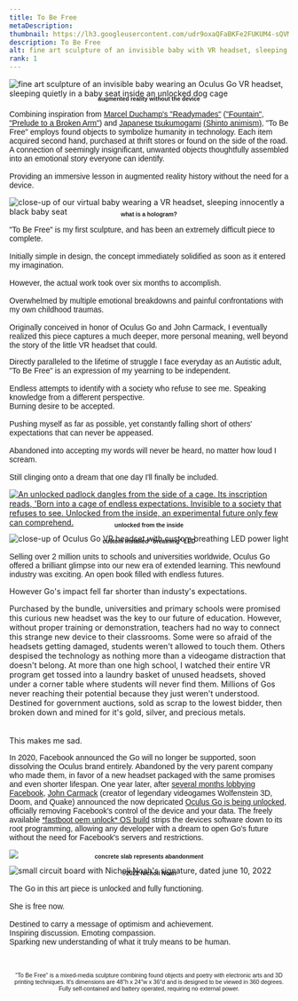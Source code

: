 ```yaml
---
title: To Be Free
metaDescription: 
thumbnail: https://lh3.googleusercontent.com/udr9oxaQFaBKFe2FUKUM4-sQVM0Pdocasoe8cy6ym93ne99YRopfTrZFLUNFCmttAHYPmjfsyzoXRGlP5TuR6sJDY0XRRdynQmBhrs4nnX1spvQ9QY3evfqWVvSLRQs9j6gW8S5MTQ=w2400
description: To Be Free
alt: fine art sculpture of an invisible baby with VR headset, sleeping in a baby carrier, captured in a dog cage. The cage is unlocked and open, sitting on a concrete slab.
rank: 1
---
```


<div><img src="https://lh3.googleusercontent.com/QMu9stxqkBRomBt-PMYY6otIg9KcL6MAO82wvnEyzYjfjxpbLpwvKFtJap7UX3bQHrUdPwA--s-Mg-EMEjPxf9thO10gpwTI0JVD4K8_gos0S1FNbKxomkohMq4iaetwNbSpWVG4=w2400" alt= "fine art sculpture of an invisible baby wearing an Oculus Go VR headset, sleeping quietly in a baby seat inside an unlocked dog cage" />
</div>

<div class="row">
  <div class="col-md-12">   
    <p style="font-family: arial; font-size: .75em; font-weight:bold; text-align: center; margin-top: -1%">augmented reality without the device</p>
  </div>
</div>

<div class="row">
  <div class="col-md-1">
  </div>
  <div class="col-md-10">
    <p style="font-family: arial">Combining inspiration from <a href="https://en.wikipedia.org/wiki/Readymades_of_Marcel_Duchamp#:~:text=The%20readymades%20of%20Marcel%20Duchamp,the%20found%20object%20became%20art." target="_blank" rel="noopener noreferrer">Marcel Duchamp's "Readymades"</a> (<a href="https://en.wikipedia.org/wiki/Fountain_(Duchamp)" target="_blank" rel="noopener noreferrer">"Fountain"</a>, <a href="https://en.wikipedia.org/wiki/In_Advance_of_the_Broken_Arm" target="_blank" rel="noopener noreferrer">"Prelude to a Broken Arm"</a>) and <a href="https://en.wikipedia.org/wiki/Tsukumogami" target="_blank" rel="noopener noreferrer">Japanese tsukumogami</a> <a href="https://www.japanese-wiki-corpus.org/Shinto/Animism.html" target="_blank" rel="noopener noreferrer">(Shinto animism)</a>, "To Be Free" employs found objects to symbolize humanity in technology. Each item acquired second hand, purchased at thrift stores or found on the side of the road. A connection of seemingly insignificant, unwanted objects thoughtfully assembled into an emotional story everyone can identify.</br>
    </br>     Providing an immersive lesson in augmented reality history without the need for a device.</p>
  </div>
</div>

<div class="row">
  <div class="col-md-1">
  </div>
  <div class="col-md-3">
     <img src="https://lh3.googleusercontent.com/rJEDL8wFfO31jqUSMHh00J5X71cb6vjd-lCj0ylCIWm2Qnmd_2FfUcnPKRLDIdapGVQZvudNUAENlP6jwWrsCMSilJUBk27OI_mpIoYqDU-4YkZ4Q7_UqOBYvk5Qu0u81jbxVhHc_A=w2400" alt="close-up of our virtual  baby wearing a VR headset, sleeping innocently a black baby seat"></img>
    </a>
    <p style="font-family: arial; font-size: .75em; font-weight:bold; text-align: center; margin-top: -2%">what is a hologram?</p>
  </div>
  <div class="col-md-5">
    <p style="font-family:arial">"To Be Free" is my first sculpture, and has been an extremely difficult piece to complete.<br/><br/>Initially simple in design, the concept immediately solidified as soon as it entered my imagination.<br/><br/>However, the actual work took over six months to accomplish.<br/><br/>Overwhelmed by multiple emotional breakdowns and painful confrontations with my own childhood traumas.<br/><br/>Originally conceived in honor of Oculus Go and John Carmack, I eventually realized this piece captures a much deeper, more personal meaning, well beyond the story of the little VR headset that could.<br/></p>
  </div>
</div>

<div class="row">
  <div class="col-md-3">
  </div>
  <div class="col-md-5">
    <p style="font-family:arial">Directly paralleled to the lifetime of struggle I face everyday as an Autistic adult, "To Be Free" is an expression of my yearning to be independent.<br/><br/>Endless attempts to identify with a society who refuse to see me. Speaking knowledge from a different perspective.<br/>Burning desire to be accepted.<br/><br/>Pushing myself as far as possible, yet constantly falling short of others' expectations that can never be appeased.<br/><br/>Abandoned into accepting my words will never be heard, no matter how loud I scream.<br/><br/>Still clinging onto a dream that one day I'll finally be included.</p>
  </div>
  <div class="col-md-3">
    <a href= "https://lh3.googleusercontent.com/a48YWjfts7_LnKSEqeqlwglv_P0uXqk6NJzGDJwpfh5zbcPaF5Lh0jE579phz7XMNEquu_5k1HL5mXq2Gype57Vsf9wd0kyBuhp0RkjCbb2N0CjX0QpUUzmhNaNH6RpBxSIMcZMU=w2400">
     <img src="https://lh3.googleusercontent.com/a48YWjfts7_LnKSEqeqlwglv_P0uXqk6NJzGDJwpfh5zbcPaF5Lh0jE579phz7XMNEquu_5k1HL5mXq2Gype57Vsf9wd0kyBuhp0RkjCbb2N0CjX0QpUUzmhNaNH6RpBxSIMcZMU=w2400" alt="An unlocked padlock dangles from the side of a cage. Its inscription reads, 'Born into a cage of endless expectations. Invisible to a society that refuses to see. Unlocked from the inside, an experimental future only few can comprehend."></img>
    </a>
    <p style="font-family: arial; font-size: .75em; font-weight:bold; text-align: center; margin-top: -2%">unlocked from the inside</p>
  </div>
</div>

<div class="row">
  <div class="col-md-1"> 
  </div>
  <div class="col-md-3">
     <img src="https://media3.giphy.com/media/D5KAfOnGrx9MSDVvCz/giphy.gif?cid=790b76119bf3c2a3c6028a2b9e10a5166bdcb845eea1d223&rid=giphy.gif&ct=w2400" alt="close-up of Oculus Go VR headset with custom breathing LED power light"></img>
    </a>
    <p style="font-family: arial; font-size: .75em; font-weight:bold; text-align: center; margin-top: -2%">custom installed "breathing" LED</p>
  </div>
  <div class="col-md-5">
    <p style="font-family:arial">Selling over 2 million units to schools and universities worldwide, Oculus Go offered a brilliant glimpse into our new era of extended learning. This newfound industry was exciting. An open book filled with endless futures. 

However Go's impact fell far shorter than industy's expectations.

Purchased by the bundle, universities and primary schools were promised this curious new headset was the key to our future of education. However, without proper training or demonstration, teachers had no way to connect this strange new device to their classrooms. Some were so afraid of the headsets getting damaged, students weren't allowed to touch them. Others despised the technology as nothing more than a videogame distraction that doesn't belong.
At more than one high school, I watched their entire VR program get tossed into a laundry basket of unused headsets, shoved under a corner table where students will never find them. Millions of Gos never reaching their potential because they just weren't understood. Destined for government auctions, sold as scrap to the lowest bidder, then broken down and mined for it's gold, silver, and precious metals.</br></br></br>This makes me sad.</p>
  </div>
</div>


<div class="row">
  <div class="col-md-3">
  </div>
  <div class="col-md-5">
    <p style="font-family:arial">In 2020, Facebook announced the Go will no longer be supported, soon dissolving the Oculus brand entirely. Abandoned by the very parent company who made them, in favor of a new headset packaged with the same promises and even shorter lifespan. One year later, after <a href="https://twitter.com/ID_AA_Carmack/status/1441497813796356097?s=20" target="_blank" rel="noopener noreferrer">several months lobbying Facebook</a>, <a href="https://en.wikipedia.org/wiki/John_Carmack" target="_blank" rel="noopener noreferrer">John Carmack</a> (creator of legendary videogames Wolfenstein 3D, Doom, and Quake) announced the now depricated <a href="https://twitter.com/ID_AA_Carmack/status/1441496418368294914?s=20" target="_blank" rel="noopener noreferrer">Oculus Go is being unlocked</a>, officially removing Facebook's control of the device and your data. The freely available <a href="https://developer.oculus.com/blog/unlocking-oculus-go/" target="_blank" rel="noopener noreferrer">*fastboot oem unlock* OS build</a> strips the devices software down to its root programming, allowing any developer with a dream to open Go's future without the need for Facebook's servers and restrictions.</p>
  </div>
  <div class="col-md-3">
     <img src="https://lh3.googleusercontent.com/qg-nrEpZz4ib_RNifpDvWxfonxDjXK6yPcmxNMBvLvnkXjItNKFsxNqEw70nCeMUSKFDZormy8OrozVfOKRhF5bIqXFC9lmlrbxGYMOl6t6pmPh77hGKAsTOB8lZaJzG8kk7E1NI=w2400"></img>
    <p style="font-family: arial; font-size: .75em; font-weight:bold; text-align: center; margin-top: -2%">concrete slab represents abandonment</p>
  </div>
</div>

<div class="row">
  <div class="col-md-1">
  </div>
  <div class="col-md-3">
     <img src="https://lh3.googleusercontent.com/xrUSsnPrBkcFgL7l59UKpubY6D_XPhPNyLrX0dyjTHo66WWFBTL57HqSlV5RK7ItEVnM5Tq8z_DCtH6W_SlqB2FHZPifoPbXQzspHLMwQrpaKldOVd8-311UUGttRf0vb-LdWXjP=w2400" alt="small circuit board with Nicholi Noah's signature, dated june 10, 2022"></img>
    <p style="font-family: arial; font-size: .75em; font-weight:bold; text-align: center; margin-top: -2%">©2022 Nicholi Noah</p>
  </div>
  <div class="col-md-7">
    <p style="font-family:arial">The Go in this art piece is unlocked and fully functioning.<br/><br/>She is free now.<br/><br/>Destined to carry a message of optimism and achievement.<br/>Inspiring discussion. Emoting compassion.<br/>Sparking new understanding of what it truly means to be human.</br></br></br></p>
    
  </div>
</div>

<div class="row">
  <div class="col-md-1">
  </div>
  <div class="col-md-10">
<p style="font-family: arial; font-size:.75em; text-align: center">"To Be Free" is a mixed-media sculpture combining found objects and poetry with electronic arts and 3D printing techniques. It's dimensions are 48"h x 24"w x 36"d and is designed to be viewed in 360 degrees. Fully self-contained and battery operated, requiring no external power.</p>
  </div>
</div>

<!-- transparency, 360 degrees, 3D printing, virtual reality -->
